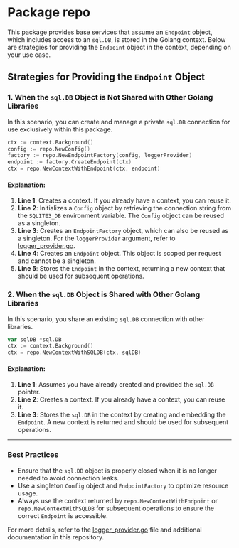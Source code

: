 # Package repo

This package provides base services that assume an `Endpoint` object, which includes access to an `sql.DB`, is stored in the Golang context. Below are strategies for providing the `Endpoint` object in the context, depending on your use case.

## Strategies for Providing the `Endpoint` Object

### 1. When the `sql.DB` Object is Not Shared with Other Golang Libraries

In this scenario, you can create and manage a private `sql.DB` connection for use exclusively within this package.

```go
ctx := context.Background()
config := repo.NewConfig()
factory := repo.NewEndpointFactory(config, loggerProvider)
endpoint := factory.CreateEndpoint(ctx)
ctx = repo.NewContextWithEndpoint(ctx, endpoint)
```

#### Explanation:
1. **Line 1**: Creates a context. If you already have a context, you can reuse it.
2. **Line 2**: Initializes a `Config` object by retrieving the connection string from the `SQLITE3_DB` environment variable. The `Config` object can be reused as a singleton.
3. **Line 3**: Creates an `EndpointFactory` object, which can also be reused as a singleton. For the `loggerProvider` argument, refer to [logger_provider.go](./logger_provider.go).
4. **Line 4**: Creates an `Endpoint` object. This object is scoped per request and cannot be a singleton.
5. **Line 5**: Stores the `Endpoint` in the context, returning a new context that should be used for subsequent operations.

### 2. When the `sql.DB` Object is Shared with Other Golang Libraries

In this scenario, you share an existing `sql.DB` connection with other libraries.

```go
var sqlDB *sql.DB
ctx := context.Background()
ctx = repo.NewContextWithSQLDB(ctx, sqlDB)
```

#### Explanation:
1. **Line 1**: Assumes you have already created and provided the `sql.DB` pointer.
2. **Line 2**: Creates a context. If you already have a context, you can reuse it.
3. **Line 3**: Stores the `sql.DB` in the context by creating and embedding the `Endpoint`. A new context is returned and should be used for subsequent operations.

---

### Best Practices
- Ensure that the `sql.DB` object is properly closed when it is no longer needed to avoid connection leaks.
- Use a singleton `Config` object and `EndpointFactory` to optimize resource usage.
- Always use the context returned by `repo.NewContextWithEndpoint` or `repo.NewContextWithSQLDB` for subsequent operations to ensure the correct `Endpoint` is accessible.

For more details, refer to the [logger_provider.go](./logger_provider.go) file and additional documentation in this repository.

